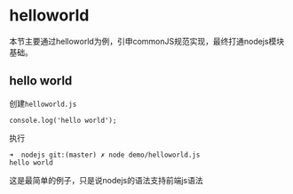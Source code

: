 # helloworld

本节主要通过helloworld为例，引申commonJS规范实现，最终打通nodejs模块基础。

## hello world

创建`helloworld.js`

```
console.log('hello world');
```

执行

```
➜  nodejs git:(master) ✗ node demo/helloworld.js
hello world
```

这是最简单的例子，只是说nodejs的语法支持前端js语法

